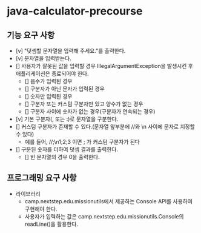 # java-calculator-precourse

## 기능 요구 사항
- [v] "덧셈할 문자열을 입력해 주세요."를 출력한다.
- [v] 문자열을 입력받는다.
- [] 사용자가 잘못된 값을 입력할 경우 IllegalArgumentException을 발생시킨 후 애플리케이션은 종료되어야 한다.
  - [] 음수가 입력된 경우
  - [] 구분자가 아닌 문자가 입력된 경우
  - [] 숫자만 입력된 경우
  - [] 구분자 또는 커스텀 구분자만 있고 양수가 없는 경우
  - [] 구분자 사이에 숫자가 없는 경우(구분자가 연속되는 경우)
- [v] 기본 구분자(, 또는 :)로 문자열을 구분한다.
- [] 커스텀 구분자가 존재할 수 있다.(문자열 앞부분에 //와 \n 사이에 문자로 지정할 수 있다)
  - 예를 들어, //;\n1;2;3 이면 ; 가 커스텀 구분자가 된다
- [] 구분된 숫자를 더하여 덧셈 결과를 출력한다.
  - [] 빈 문자열의 경우 0을 출력한다.

## 프로그래밍 요구 사항
- 라이브러리 
  - camp.nextstep.edu.missionutils에서 제공하는 Console API를 사용하여 구현해야 한다. 
  - 사용자가 입력하는 값은 camp.nextstep.edu.missionutils.Console의 readLine()을 활용한다.